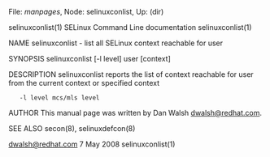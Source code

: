 File: *manpages*,  Node: selinuxconlist,  Up: (dir)

selinuxconlist(1)     SELinux Command Line documentation     selinuxconlist(1)



NAME
       selinuxconlist - list all SELinux context reachable for user

SYNOPSIS
       selinuxconlist [-l level] user [context]


DESCRIPTION
       selinuxconlist  reports the list of context reachable for user from the
       current context or specified context

       -l level mcs/mls level


AUTHOR
       This manual page was written by Dan Walsh <dwalsh@redhat.com>.


SEE ALSO
       secon(8), selinuxdefcon(8)



dwalsh@redhat.com                 7 May 2008                 selinuxconlist(1)
